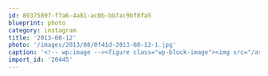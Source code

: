 ```yaml
---
id: 89375897-f7a6-4a81-ac0b-bb7ac9bf8fa5
blueprint: photo
category: instagram
title: '2013-08-12'
photo: '/images/2013/08/0f41d-2013-08-12-1.jpg'
caption: '<!-- wp:image --><figure class="wp-block-image"><img src="/assets/images/2013/08/0f41d-2013-08-12-1.jpg" /></figure><!-- /wp:image --><!-- wp:paragraph --><p>Kaskade Yo</p><!-- /wp:paragraph -->'
import_id: '20445'
---
```

